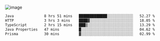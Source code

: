 ![image](https://github-profile-trophy.vercel.app/?username=CMOISDEAD&theme=kimbie_dark&row=1&no-frame=true&margin-w=15&margin-h=15)
<!--START_SECTION:waka-->

```txt
Java              8 hrs 51 mins   █████████████░░░░░░░░░░░░   52.27 %
HTTP              3 hrs 3 mins    ████▓░░░░░░░░░░░░░░░░░░░░   18.05 %
TypeScript        2 hrs 15 mins   ███▒░░░░░░░░░░░░░░░░░░░░░   13.29 %
Java Properties   47 mins         █░░░░░░░░░░░░░░░░░░░░░░░░   04.62 %
Prisma            30 mins         ▓░░░░░░░░░░░░░░░░░░░░░░░░   02.99 %
```

<!--END_SECTION:waka--> 
